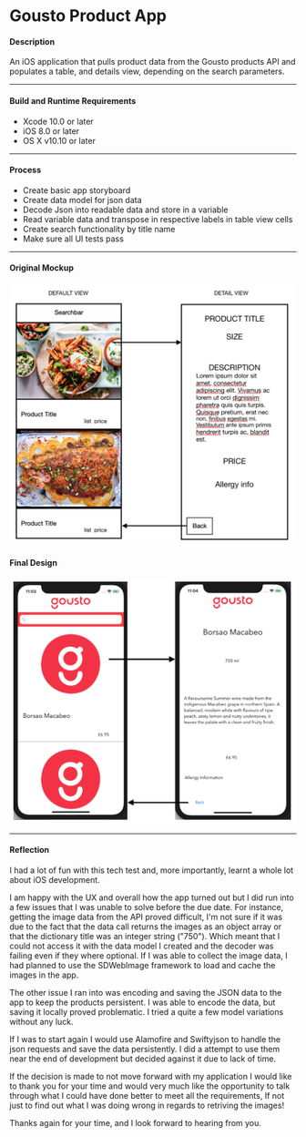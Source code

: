 # Gousto Product App
#### Description
An iOS application that pulls product data from the Gousto products API and populates a table, and details view, depending on the search parameters.

---

#### Build and Runtime Requirements
+ Xcode 10.0 or later
+ iOS 8.0 or later
+ OS X v10.10 or later

---
#### Process
 + Create basic app storyboard
 + Create data model for json data
 + Decode Json into readable data and store in a variable
 + Read variable data and transpose in respective labels in table view cells
 + Create search functionality by title name
 + Make sure all UI tests pass

---
#### Original Mockup

![alt text](app_Design.png)

#### Final Design

![alt text](final_app_design.png)

---

#### Reflection

I had a lot of fun with this tech test and, more importantly, learnt a whole lot about iOS development.

I am happy with the UX and overall how the app turned out but I did run into a few issues that I was unable to solve before the due date. For instance, getting the image data from the API proved difficult, I'm not sure if it was due to the fact that the data call returns the images as an object array or that the dictionary title was an integer string ("750"). Which meant that I could not access it with the data model I created and the decoder was failing even if they where optional. If I was able to collect the image data, I had planned to use the SDWebImage framework to load and cache the images in the app.

The other issue I ran into was encoding and saving the JSON data to the app to keep the products persistent. I was able to encode the data, but saving it locally proved problematic. I tried a quite a few model variations without any luck.

If I was to start again I would use Alamofire and Swiftyjson to handle the json requests and save the data persistently. I did a attempt to use them near the end of development but decided against it due to lack of time.

If the decision is made to not move forward with my application I would like to thank you for your time and would very much like the opportunity to talk through what I could have done better to meet all the requirements, If not just to find out what I was doing wrong in regards to retriving the images!

Thanks again for your time, and I look forward to hearing from you.
